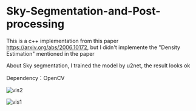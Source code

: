# Sky-Segmentation-and-Post-processing
This is a c++ implementation from this paper https://arxiv.org/abs/2006.10172, but I didn't implemente the "Density Estimation" mentioned in the paper

About Sky segmentation, I trained the model by u2net, the result looks ok

Dependency：OpenCV

![vis2](https://github.com/xiongzhu666/Sky-Segmentation-and-Post-processing/blob/main/vis2.png)

![vis1](https://github.com/xiongzhu666/Sky-Segmentation-and-Post-processing/blob/main/vis1.png)

